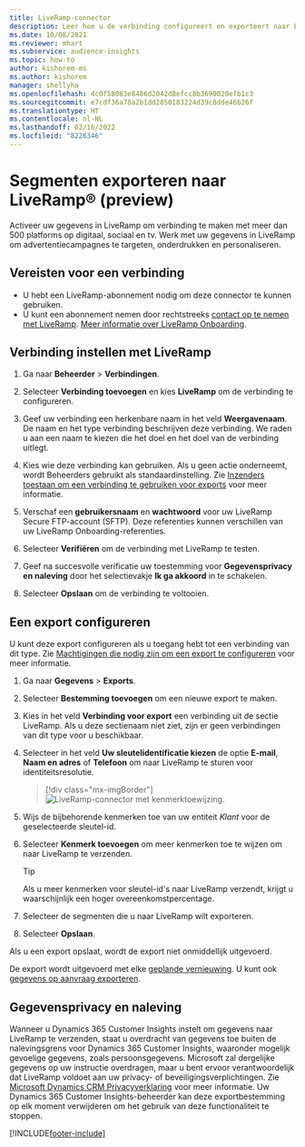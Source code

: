 ```yaml
---
title: LiveRamp-connector
description: Leer hoe u de verbinding configureert en exporteert naar LiveRamp.
ms.date: 10/08/2021
ms.reviewer: mhart
ms.subservice: audience-insights
ms.topic: how-to
author: kishorem-ms
ms.author: kishorem
manager: shellyha
ms.openlocfilehash: 4c0f58083e8486d2042d8efcc8b3690020efb1c3
ms.sourcegitcommit: e7cdf36a78a2b1dd2850183224d39c8dde46b26f
ms.translationtype: HT
ms.contentlocale: nl-NL
ms.lasthandoff: 02/16/2022
ms.locfileid: "8226346"
---
```

# <a name="export-segments-to-liverampreg-preview"></a>Segmenten exporteren naar LiveRamp&reg; (preview)

Activeer uw gegevens in LiveRamp om verbinding te maken met meer dan 500 platforms op digitaal, sociaal en tv. Werk met uw gegevens in LiveRamp om advertentiecampagnes te targeten, onderdrukken en personaliseren.

## <a name="prerequisites-for-a-connection"></a>Vereisten voor een verbinding

- U hebt een LiveRamp-abonnement nodig om deze connector te kunnen gebruiken.
- U kunt een abonnement nemen door rechtstreeks [contact op te nemen met LiveRamp](https://liveramp.com/contact/). [Meer informatie over LiveRamp Onboarding](https://liveramp.com/our-platform/data-onboarding/).

## <a name="set-up-connection-to-liveramp"></a>Verbinding instellen met LiveRamp

1. Ga naar **Beheerder** > **Verbindingen**.

1. Selecteer **Verbinding toevoegen** en kies **LiveRamp** om de verbinding te configureren.

1. Geef uw verbinding een herkenbare naam in het veld **Weergavenaam**. De naam en het type verbinding beschrijven deze verbinding. We raden u aan een naam te kiezen die het doel en het doel van de verbinding uitlegt.

1. Kies wie deze verbinding kan gebruiken. Als u geen actie onderneemt, wordt Beheerders gebruikt als standaardinstelling. Zie [Inzenders toestaan om een verbinding te gebruiken voor exports](connections.md#allow-contributors-to-use-a-connection-for-exports) voor meer informatie.

1. Verschaf een **gebruikersnaam** en **wachtwoord** voor uw LiveRamp Secure FTP-account (SFTP).
Deze referenties kunnen verschillen van uw LiveRamp Onboarding-referenties.

1. Selecteer **Verifiëren** om de verbinding met LiveRamp te testen.

1. Geef na succesvolle verificatie uw toestemming voor **Gegevensprivacy en naleving** door het selectievakje **Ik ga akkoord** in te schakelen.

1. Selecteer **Opslaan** om de verbinding te voltooien.

## <a name="configure-an-export"></a>Een export configureren

U kunt deze export configureren als u toegang hebt tot een verbinding van dit type. Zie [Machtigingen die nodig zijn om een export te configureren](export-destinations.md#set-up-a-new-export) voor meer informatie.

1. Ga naar **Gegevens** > **Exports**.

1. Selecteer **Bestemming toevoegen** om een nieuwe export te maken.

1. Kies in het veld **Verbinding voor export** een verbinding uit de sectie LiveRamp. Als u deze sectienaam niet ziet, zijn er geen verbindingen van dit type voor u beschikbaar.

1. Selecteer in het veld **Uw sleutelidentificatie kiezen** de optie **E-mail**, **Naam en adres** of **Telefoon** om naar LiveRamp te sturen voor identiteitsresolutie.
   > [!div class="mx-imgBorder"]
   > ![LiveRamp-connector met kenmerktoewijzing.](media/export-liveramp-segments.png "LiveRamp-connector met kenmerktoewijzing")

1. Wijs de bijbehorende kenmerken toe van uw entiteit *Klant* voor de geselecteerde sleutel-id.

1. Selecteer **Kenmerk toevoegen** om meer kenmerken toe te wijzen om naar LiveRamp te verzenden.

   > [!TIP]
   > Als u meer kenmerken voor sleutel-id's naar LiveRamp verzendt, krijgt u waarschijnlijk een hoger overeenkomstpercentage.

1. Selecteer de segmenten die u naar LiveRamp wilt exporteren.

1. Selecteer **Opslaan**.

Als u een export opslaat, wordt de export niet onmiddellijk uitgevoerd.

De export wordt uitgevoerd met elke [geplande vernieuwing](system.md#schedule-tab). U kunt ook [gegevens op aanvraag exporteren](export-destinations.md#run-exports-on-demand). 


## <a name="data-privacy-and-compliance"></a>Gegevensprivacy en naleving

Wanneer u Dynamics 365 Customer Insights instelt om gegevens naar LiveRamp te verzenden, staat u overdracht van gegevens toe buiten de nalevingsgrens voor Dynamics 365 Customer Insights, waaronder mogelijk gevoelige gegevens, zoals persoonsgegevens. Microsoft zal dergelijke gegevens op uw instructie overdragen, maar u bent ervoor verantwoordelijk dat LiveRamp voldoet aan uw privacy- of beveiligingsverplichtingen. Zie [Microsoft Dynamics CRM Privacyverklaring](https://go.microsoft.com/fwlink/?linkid=396732) voor meer informatie.
Uw Dynamics 365 Customer Insights-beheerder kan deze exportbestemming op elk moment verwijderen om het gebruik van deze functionaliteit te stoppen.

[!INCLUDE[footer-include](../includes/footer-banner.md)]
